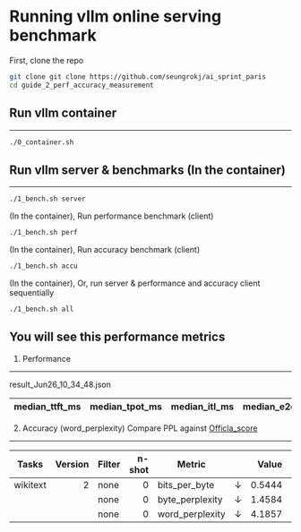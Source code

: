 # Running vllm online serving benchmark

First, clone the repo
```sh
git clone git clone https://github.com/seungrokj/ai_sprint_paris
cd guide_2_perf_accuracy_measurement
```
## Run vllm container
---
```sh
./0_container.sh
```
## Run vllm server & benchmarks (In the container)
---
```sh
./1_bench.sh server
```
(In the container), Run performance benchmark (client)
```sh
./1_bench.sh perf
```
(In the container), Run accuracy benchmark (client)
```sh
./1_bench.sh accu
```
(In the container), Or, run server & performance and accuracy client sequentially 
```sh
./1_bench.sh all
```
## You will see this performance metrics
1. Performance
---
result_Jun26_10_34_48.json

| median_ttft_ms| median_tpot_ms| median_itl_ms| median_e2el_ms| total_token_throughput|
| --------------| --------------| -------------| --------------| ----------------------|

2. Accuracy (word_perplexity) Compare PPL against [Officla_score](https://huggingface.co/amd/Mixtral-8x7B-Instruct-v0.1-FP8-KV#evaluation-scores)
---
| Tasks  |Version|Filter|n-shot|    Metric     |   |Value |   |Stderr|
|--------|------:|------|-----:|---------------|---|-----:|---|------|
|wikitext|      2|none  |     0|bits_per_byte  |↓  |0.5444|±  |   N/A|
|        |       |none  |     0|byte_perplexity|↓  |1.4584|±  |   N/A|
|        |       |none  |     0|word_perplexity|↓  |4.1857|±  |   N/A|
